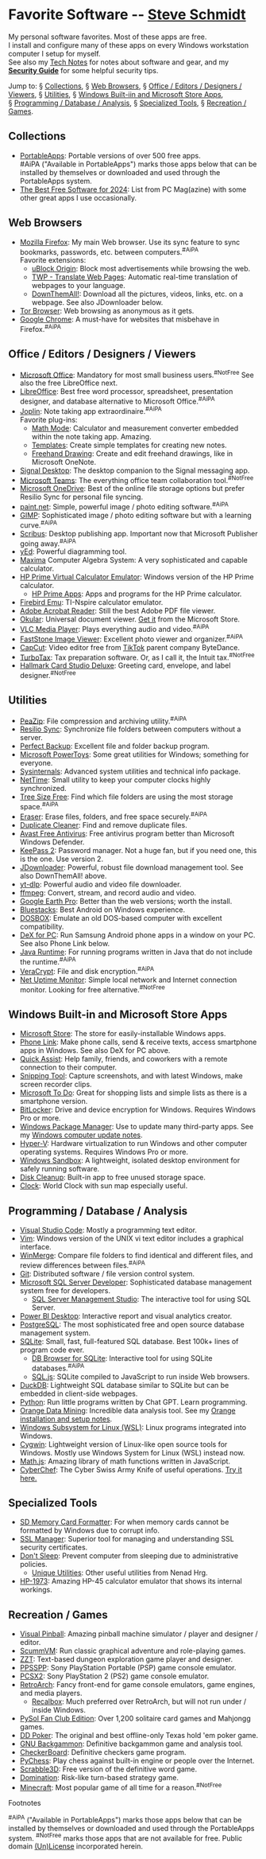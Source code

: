 
# Favorite Software -- [Steve Schmidt](/)

My personal software favorites.  Most of these apps are free.
<br />I install and configure many of these apps on every Windows workstation computer I setup for myself.
<br />See also my [Tech Notes](/tech-notes) for notes about software and gear,
and my [**Security Guide**](/security-guide) for some helpful security tips.


Jump to:
    §&nbsp;[Collections](#collections),
    §&nbsp;[Web Browsers](#web),
    §&nbsp;[Office / Editors / Designers / Viewers](#office),
    §&nbsp;[Utilities](#utilities),
    §&nbsp;[Windows Built-iin and Microsoft Store Apps](#windows),
    §&nbsp;[Programming / Database / Analysis](#programming),
    §&nbsp;[Specialized Tools](#specialized),
    §&nbsp;[Recreation / Games](#recreation).


<a name="collections"></a>
## Collections
- [PortableApps](https://portableapps.com/): Portable versions of over 500 free apps.
    <br />#AiPA ("Available in PortableApps") marks those apps below that can be installed by themselves or downloaded and used through the PortableApps system.
- [The Best Free Software for 2024](https://www.pcmag.com/picks/best-free-software): List from PC Mag(azine) with some other great apps I use occasionally.


<a name="web"></a>
## Web Browsers
- [Mozilla Firefox](https://www.mozilla.org/en-US/firefox/new/): My main Web browser.  Use its sync feature to sync bookmarks, passwords, etc. between computers.<sup>#AiPA</sup>
    <br />Favorite extensions:
    - [uBlock Origin](https://ublockorigin.com/): Block most advertisements while browsing the web.
    - [TWP - Translate Web Pages](https://addons.mozilla.org/en-US/firefox/addon/traduzir-paginas-web/): Automatic real-time translation of webpages to your language.
    - [DownThemAll!](https://www.downthemall.org/): Download all the pictures, videos, links, etc. on a webpage.  See also JDownloader below.
- [Tor Browser](https://www.torproject.org/download/): Web browsing as anonymous as it gets.
- [Google Chrome](https://www.google.com/chrome/index.html): A must-have for websites that misbehave in Firefox.<sup>#AiPA</sup>


<a name="office"></a>
## Office / Editors / Designers / Viewers
- [Microsoft Office](https://www.microsoft.com/en-us/microsoft-365/): Mandatory for most small business users.<sup>#NotFree</sup>  See also the free LibreOffice next.
- [LibreOffice](https://www.libreoffice.org/): Best free word processor, spreadsheet, presentation designer, and database alternative to Microsoft Office.<sup>#AiPA</sup>
- [Joplin](https://joplinapp.org/): Note taking app extraordinaire.<sup>#AiPA</sup>
    <br />Favorite plug-ins:
    - [Math Mode](https://github.com/CalebJohn/joplin-math-mode): Calculator and measurement converter embedded within the note taking app.  Amazing.
    - [Templates](https://github.com/joplin/plugin-templates): Create simple templates for creating new notes.
    - [Freehand Drawing](https://github.com/personalizedrefrigerator/joplin-plugin-freehand-drawing): Create and edit freehand drawings, like in Microsoft OneNote.
- [Signal Desktop](https://signal.org/download/): The desktop companion to the Signal messaging app.
- [Microsoft Teams](https://www.microsoft.com/en-us/microsoft-teams/log-in): The everything office team collaboration tool.<sup>#NotFree</sup>
- [Microsoft OneDrive](https://www.microsoft.com/en-us/microsoft-365/onedrive/online-cloud-storage): Best of the online file storage options but prefer Resilio Sync for personal file syncing.
- [paint.net](https://getpaint.net/): Simple, powerful image / photo editing software.<sup>#AiPA</sup>
- [GIMP](https://www.gimp.org/): Sophisticated image / photo editing software but with a learning curve.<sup>#AiPA</sup>
- [Scribus](https://www.scribus.net/): Desktop publishing app.  Important now that Microsoft Publisher going away.<sup>#AiPA</sup>
- [yEd](https://www.yworks.com/products/yed): Powerful diagramming tool. 
- [Maxima](https://maxima.sourceforge.io/) Computer Algebra System: A very sophisticated and capable calculator.
- [HP Prime Virtual Calculator Emulator](https://hpcalcs.com/download/): Windows version of the HP Prime calculator.
    - [HP Prime Apps](https://www.hpcalc.org/): Apps and programs for the HP Prime calculator.
- [Firebird Emu](https://github.com/nspire-emus/firebird/blob/master/README.md): TI-Nspire calculator emulator.
- [Adobe Acrobat Reader](https://get.adobe.com/reader/): Still the best Adobe PDF file viewer.
- [Okular](https://apps.kde.org/okular/): Universal document viewer.  [Get it](https://apps.microsoft.com/detail/9n41msq1wnm8?hl=en-US&gl=US) from the Microsoft Store.
- [VLC Media Player](https://www.videolan.org/vlc/): Plays everything audio and video.<sup>#AiPA</sup>
- [FastStone Image Viewer](https://www.faststone.org/): Excellent photo viewer and organizer.<sup>#AiPA</sup>
- [CapCut](https://www.capcut.com/): Video editor free from [TikTok](https://www.tiktok.com/) parent company ByteDance.
- [TurboTax](https://turbotax.intuit.com/): Tax preparation software.  Or, as I call it, the Intuit tax.<sup>#NotFree</sup>
- [Hallmark Card Studio Deluxe](https://www.hallmarksoftware.com/): Greeting card, envelope, and label designer.<sup>#NotFree</sup>


<a name="utilities"></a>
## Utilities
- [PeaZip](https://peazip.github.io/): File compression and archiving utility.<sup>#AiPA</sup>
- [Resilio Sync](https://www.resilio.com/sync/): Synchronize file folders between computers without a server.
- [Perfect Backup](https://www.perfect-backup.com/): Excellent file and folder backup program.
- [Microsoft PowerToys](https://learn.microsoft.com/en-us/windows/powertoys/): Some great utilities for Windows; something for everyone.
- [Sysinternals](https://learn.microsoft.com/en-us/sysinternals/): Advanced system utilities and technical info package.
- [NetTime](https://timesynctool.com/): Small utility to keep your computer clocks highly synchronized.
- [Tree Size Free](https://www.jam-software.com/treesize_free): Find which file folders are using the most storage space.<sup>#AiPA</sup>
- [Eraser](https://sourceforge.net/projects/eraser/): Erase files, folders, and free space securely.<sup>#AiPA</sup>
- [Duplicate Cleaner](https://www.digitalvolcano.co.uk/dcdownload_versions.html): Find and remove duplicate files.
- [Avast Free Antivirus](https://www.avast.com/en-us/index#pc): Free antivirus program better than Microsoft Windows Defender.
- [KeePass 2](https://www.recalbox.com/): Password manager.  Not a huge fan, but if you need one, this is the one.  Use version 2.
- [JDownloader](https://jdownloader.org/): Powerful, robust file download management tool.  See also DownThemAll! above.
- [yt-dlp](https://github.com/yt-dlp/yt-dlp): Powerful audio and video file downloader.
- [ffmpeg](https://ffmpeg.org/): Convert, stream, and record audio and video.
- [Google Earth Pro](https://www.google.com/earth/about/versions/): Better than the web versions; worth the install.
- [Bluestacks](https://www.bluestacks.com/): Best Android on Windows experience.
- [DOSBOX](https://www.dosbox.com/): Emulate an old DOS-based computer with excellent compatibility.
- [DeX for PC](https://www.samsung.com/ph/support/mobile-devices/how-to-use-samsung-dex-for-pc/): Run Samsung Android phone apps in a window on your PC.  See also Phone Link below.
- [Java Runtime](https://www.java.com/en/download/windows_manual.jsp): For running programs written in Java that do not include the runtime.<sup>#AiPA</sup>
- [VeraCrypt](https://www.veracrypt.fr/): File and disk encryption.<sup>#AiPA</sup>
- [Net Uptime Monitor](https://netuptimemonitor.com/): Simple local network and Internet connection monitor.  Looking for free alternative.<sup>#NotFree</sup>


<a name="windows"></a>
## Windows Built-in and Microsoft Store Apps
- [Microsoft Store](https://apps.microsoft.com/home?hl=en-us&gl=US): The store for easily-installable Windows apps.
- [Phone Link](https://www.microsoft.com/en-us/windows/sync-across-your-devices): Make phone calls, send & receive texts, access smartphone apps in Windows.  See also DeX for PC above.
- [Quick Assist](https://apps.microsoft.com/detail/9p7bp5vnwkx5?hl=en-us&gl=US): Help family, friends, and coworkers with a remote connection to their computer.
- [Snipping Tool](https://www.microsoft.com/en-us/windows/tips/snipping-tool): Capture screenshots, and with latest Windows, make screen recorder clips.
- [Microsoft To Do](https://apps.microsoft.com/detail/9nblggh5r558?hl=en-us&gl=US): Great for shopping lists and simple lists as there is a smartphone version.
- [BitLocker](https://support.microsoft.com/en-us/windows/bitlocker-overview-44c0c61c-989d-4a69-8822-b95cd49b1bbf): Drive and device encryption for Windows.  Requires Windows Pro or more.
- [Windows Package Manager](https://learn.microsoft.com/en-us/shows/open-at-microsoft/intro-to-windows-package-manager): Use to update many third-party apps.  See my [Windows computer update notes](tech-notes/windows-computer-update.md).
- [Hyper-V](https://learn.microsoft.com/en-us/windows-server/virtualization/hyper-v/hyper-v-overview?pivots=windows): Hardware virtualization to run Windows and other computer operating systems.  Requires Windows Pro or more.
- [Windows Sandbox](https://learn.microsoft.com/en-us/windows/security/application-security/application-isolation/windows-sandbox/): A lightweight, isolated desktop environment for safely running software.
- [Disk Cleanup](https://support.microsoft.com/en-us/windows/free-up-drive-space-in-windows-85529ccb-c365-490d-b548-831022bc9b32): Built-in app to free unused storage space.
- [Clock](https://apps.microsoft.com/detail/9wzdncrfj3pr?hl=en-us&gl=US): World Clock with sun map especially useful.


<a name="programming"></a>
## Programming / Database / Analysis
- [Visual Studio Code](https://code.visualstudio.com/): Mostly a programming text editor.
- [Vim](https://www.vim.org/): Windows version of the UNIX vi text editor includes a graphical interface.
- [WinMerge](https://winmerge.org/): Compare file folders to find identical and different files, and review differences between files.<sup>#AiPA</sup>
- [Git](https://git-scm.com/): Distributed software / file version control system.
- [Microsoft SQL Server Developer](https://www.microsoft.com/en-us/sql-server/sql-server-downloads): Sophisticated database management system free for developers.
    - [SQL Server Management Studio](https://learn.microsoft.com/en-us/sql/ssms/sql-server-management-studio-ssms?view=sql-server-ver16): The interactive tool for using SQL Server.
- [Power BI Desktop](https://www.microsoft.com/en-us/power-platform/products/power-bi/desktop): Interactive report and visual analytics creator.
- [PostgreSQL](https://www.postgresql.org/): The most sophisticated free and open source database management system.
- [SQLite](https://sqlite.org/index.html): Small, fast, full-featured SQL database.  Best 100k+ lines of program code ever.
    - [DB Browser for SQLite](https://sqlitebrowser.org/): Interactive tool for using SQLite databases.<sup>#AiPA</sup>
    - [SQL.js](https://sql.js.org/#/): SQLite compiled to JavaScript to run inside Web browsers.
- [DuckDB](https://duckdb.org/): Lightweight SQL database similar to SQLite but can be embedded in client-side webpages.
- [Python](https://www.python.org/): Run little programs written by Chat GPT.  Learn programming.
- [Orange Data Mining](https://orangedatamining.com/): Incredible data analysis tool.  See my [Orange installation and setup notes](tech-notes/orange-data-mining-install-windows.md).
- [Windows Subsystem for Linux (WSL)](https://learn.microsoft.com/en-us/windows/wsl/install): Linux programs integrated into Windows.
- [Cygwin](https://cygwin.com/): Lightweight version of Linux-like open source tools for Windows.  Mostly use Windows System for Linux (WSL) instead now.
- [Math.js](https://mathjs.org/): Amazing library of math functions written in JavaScript.
- [CyberChef](https://github.com/gchq/CyberChef): The Cyber Swiss Army Knife of useful operations.  [Try it here.](https://gchq.github.io/CyberChef/)


<a name="specialized"></a>
## Specialized Tools
- [SD Memory Card Formatter](https://www.sdcard.org/downloads/formatter/): For when memory cards cannot be formatted by Windows due to corrupt info.
- [SSL Manager](https://www.ssl.com/ssl-manager/): Superior tool for managing and understanding SSL security certificates.
- [Don't Sleep](https://www.softwareok.com/?seite=Microsoft/DontSleep): Prevent computer from sleeping due to administrative policies.
    - [Unique Utilities](https://www.softwareok.com/): Other useful utilities from Nenad Hrg.
- [HP-1973](https://sarahkmarr.com/retrohp1973.html): Amazing HP-45 calculator emulator that shows its internal workings.


<a name="recreation"></a>
## Recreation / Games
- [Visual Pinball](https://www.vpforums.org/): Amazing pinball machine simulator / player and designer / editor.
- [ScummVM](https://www.scummvm.org/): Run classic graphical adventure and role-playing games.
- [ZZT](https://museumofzzt.com/): Text-based dungeon exploration game player and designer.
- [PPSSPP](https://www.ppsspp.org/): Sony PlayStation Portable (PSP) game console emulator.
- [PCSX2](https://pcsx2.net/): Sony PlayStation 2 (PS2) game console emulator.
- [RetroArch](https://www.retroarch.com/): Fancy front-end for game console emulators, game engines, and media players.
    - [Recalbox](https://www.recalbox.com/): Much preferred over RetroArch, but will not run under / inside Windows.
- [PySol Fan Club Edition](https://pysolfc.sourceforge.io/): Over 1,200 solitaire card games and Mahjongg games.
- [DD Poker](https://www.ddpoker.com/): The original and best offline-only Texas hold 'em poker game.
- [GNU Backgammon](https://www.gnu.org/software/gnubg/): Definitive backgammon game and analysis tool.
- [CheckerBoard](https://www.fierz.ch/checkerboard.php): Definitive checkers game program.
- [PyChess](https://pychess.github.io/): Play chess against built-in engine or people over the Internet.
- [Scrabble3D](https://sourceforge.net/projects/scrabble/): Free version of the definitive word game.
- [Domination](https://sourceforge.net/projects/domination/): Risk-like turn-based strategy game.
- [Minecraft](https://www.minecraft.net/en-us): Most popular game of all time for a reason.<sup>#NotFree</sup>


Footnotes

<a name="aipa"><sup>#AiPA</sup></a> ("Available in PortableApps") marks those apps below that can be installed by themselves or downloaded and used through the PortableApps system.
<a name="notfree"><sup>#NotFree</sup></a> marks those apps that are not available for free.
Public domain [(Un)License](/UNLICENSE) incorporated herein.
